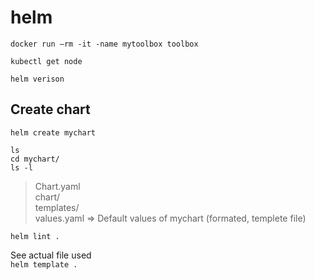 # helm
`docker run —rm -it -name mytoolbox toolbox`

`kubectl get node`

`helm verison`

## Create chart
`helm create mychart`

`ls`    
`cd mychart/`    
`ls -l`

> Chart.yaml     
> chart/    
> templates/    
> values.yaml     => Default values of mychart (formated, templete file)

`helm lint .`

See actual file used    
`helm template .`
